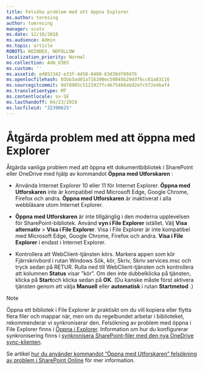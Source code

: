 ```yaml
---
title: Felsöka problem med att öppna Explorer
ms.author: toresing
author: tomresing
manager: scotv
ms.date: 12/10/2018
ms.audience: Admin
ms.topic: article
ROBOTS: NOINDEX, NOFOLLOW
localization_priority: Normal
ms.collection: Adm_O365
ms.custom: ''
ms.assetid: ed852342-e33f-4450-8400-63d30df09476
ms.openlocfilehash: 03bb3ad01a716390ec50845b29ddf6cc81a83116
ms.sourcegitcommit: 9d78905c512192ffc4675468abd2efc5f2e4baf4
ms.translationtype: MT
ms.contentlocale: sv-SE
ms.lasthandoff: 04/23/2019
ms.locfileid: "32390625"
---
```

# <a name="fix-problems-with-open-with-explorer"></a>Åtgärda problem med att öppna med Explorer

Åtgärda vanliga problem med att öppna ett dokumentbibliotek i SharePoint eller OneDrive med hjälp av kommandot **Öppna med Utforskaren** : 
  
- Använda Internet Explorer 10 eller 11 för Internet Explorer. **Öppna med Utforskaren** inte är kompatibel med Microsoft Edge, Google Chrome, Firefox och andra. **Öppna med Utforskaren** är inaktiverat i alla webbläsare utom Internet Explorer. 
    
- **Öppna med Utforskaren** är inte tillgänglig i den moderna upplevelsen för SharePoint-bibliotek. Använd **vyn i File Explorer** istället. Välj **Visa alternativ** \> **Visa i File Explorer**. Visa i File Explorer är inte kompatibel med Microsoft Edge, Google Chrome, Firefox och andra. **Visa i File Explorer** i endast i Internet Explorer. 
    
- Kontrollera att WebClient-tjänsten körs. Markera appen som kör Fjärrskrivbord i rutan Windows Sök, kör, Skriv, Skriv services.msc och tryck sedan på RETUR. Rulla ned till WebClient-tjänsten och kontrollera att kolumnen **Status** visar ”kör”. Om den inte dubbelklicka på tjänsten, klicka på **Start**och klicka sedan på **OK**. (Du kanske måste först aktivera tjänsten genom att välja **Manuell** eller **automatisk** i rutan **Startmetod** .) 
    
> [!NOTE]
> Öppna ett bibliotek i File Explorer är praktiskt om du vill kopiera eller flytta flera filer och mappar när, men om du regelbundet arbetar i biblioteket, rekommenderar vi synkroniserar den. Felsökning av problem med öppna i File Explorer finns i [Öppna i Explorer](https://go.microsoft.com/fwlink/?linkid=871665). Information om hur du konfigurerar synkronisering finns i [synkronisera SharePoint-filer med den nya OneDrive sync-klienten](https://go.microsoft.com/fwlink/?linkid=871666).
  
Se artikel [hur du använder kommandot ”Öppna med Utforskaren” felsökning av problem i SharePoint Online](https://support.office.com/article/How-to-use-the-Open-with-Explorer-command-to-troubleshoot-issues-in-SharePoint-Online-87155331-0c92-4224-a4c1-da5c21c4ade4) för mer information. 
  

